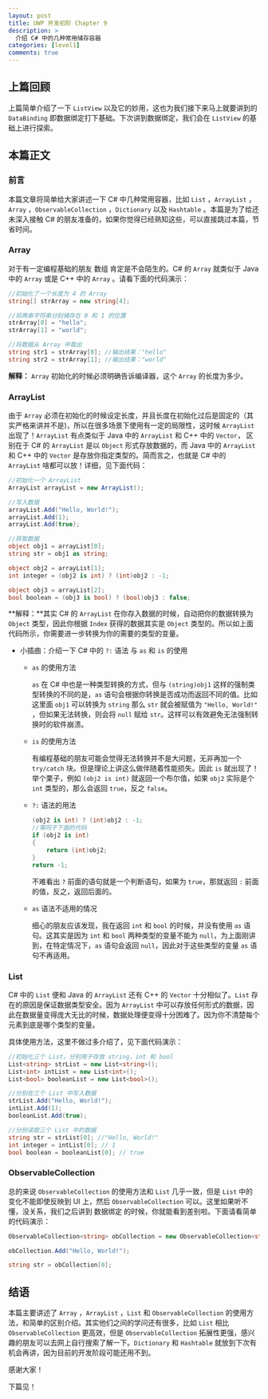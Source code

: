 ```yaml
---
layout: post
title: UWP 开发初阶 Chapter 9
description: >
  介绍 C# 中的几种常用储存容器
categories: [level1]
comments: true
---
```


## 上篇回顾

上篇简单介绍了一下 `ListView` 以及它的妙用，这也为我们接下来马上就要讲到的 `DataBinding` 即数据绑定打下基础。下次讲到数据绑定，我们会在 `ListView` 的基础上进行探索。

## 本篇正文

### 前言

本篇文章将简单给大家讲述一下 C# 中几种常用容器，比如 `List` ，`ArrayList` ，`Array` ，`ObservableCollection` ，`Dictionary` 以及 `Hashtable` 。本篇是为了给还未深入接触 C# 的朋友准备的，如果你觉得已经熟知这些，可以直接跳过本篇，节省时间。



### Array

对于有一定编程基础的朋友 数组 肯定是不会陌生的。C# 的 `Array` 就类似于 Java 中的 `Array` 或是 C++ 中的 `Array` 。请看下面的代码演示：

``` c#
//初始化了一个长度为 4 的 Array
string[] strArray = new string[4];

//将两串字符串分别储存在 0 和 1 的位置
strArray[0] = "hello";
strArray[1] = "world";

//将数据从 Array 中取出
string str1 = strArray[0]; //输出结果："hello"
string str2 = strArray[1]; //输出结果："world"
```

**解释：** `Array` 初始化的时候必须明确告诉编译器，这个 `Array` 的长度为多少。



### ArrayList

由于 `Array` 必须在初始化的时候设定长度，并且长度在初始化过后是固定的（其实严格来讲并不是)，所以在很多场景下使用有一定的局限性，这时候 `ArrayList` 出现了！`ArrayList` 有点类似于 Java 中的 `ArrayList` 和 C++ 中的 `Vector`， 区别在于 C# 的 `ArrayList` 是以 `Object` 形式存放数据的，而 Java 中的 `ArrayList` 和 C++ 中的 `Vector` 是存放你指定类型的。简而言之，也就是 C# 中的 `ArrayList` 啥都可以放！详细，见下面代码：

``` c#
//初始化一个 ArrayList
ArrayList arrayList = new ArrayList();

//写入数据
arrayList.Add("Hello, World!");
arrayList.Add(1);
arrayList.Add(true);

//获取数据
object obj1 = arrayList[0];
string str = obj1 as string;

object obj2 = arrayList[1];
int integer = (obj2 is int) ? (int)obj2 : -1;

object obj3 = arrayList[2];
bool boolean = (obj3 is bool) ? (bool)obj3 : false;
```

**解释：**其实 C# 的 `ArrayList` 在你存入数据的时候，自动把你的数据转换为 `Object` 类型，因此你根据 `Index` 获得的数据其实是 `Object` 类型的。所以如上面代码所示，你需要进一步转换为你的需要的类型的变量。

* 小插曲：介绍一下 C# 中的 `?:` 语法 与 `as` 和 `is` 的使用

  * `as` 的使用方法

    `as` 在 C# 中也是一种类型转换的方式，但与 `(string)obj1` 这样的强制类型转换的不同的是，`as` 语句会根据你转换是否成功而返回不同的值。比如这里面 `obj1` 可以转换为 `string` 那么 `str` 就会被赋值为 `"Hello, World!"` ，但如果无法转换，则会将 `null` 赋给 `str`。这样可以有效避免无法强制转换时的软件崩溃。

  * `is` 的使用方法

    有编程基础的朋友可能会觉得无法转换并不是大问题，无非再加一个 `try/catch` 块。但是理论上讲这么做伴随着性能损失。因此 `is` 就出现了！举个栗子，例如 `(obj2 is int)` 就返回一个布尔值，如果 `obj2` 实际是个 `int` 类型的，那么会返回 `true`，反之 `false`。

  * `?:` 语法的用法

    ``` c#
    (obj2 is int) ? (int)obj2 : -1;
    //等同于下面的代码
    if (obj2 is int)
    {
        return (int)obj2;
    }
    return -1;
    ```

    不难看出 `?` 前面的语句就是一个判断语句，如果为 `true`，那就返回 `:` 前面的值，反之，返回后面的。

  * `as` 语法不适用的情况

    细心的朋友应该发现，我在返回 `int` 和 `bool` 的时候，并没有使用 `as` 语句。这其实是因为 `int` 和 `bool` 两种类型的变量不能为 `null`，为上面刚讲到，在特定情况下，`as` 语句会返回 `null`，因此对于这些类型的变量 `as` 语句不再适用。



### List

C# 中的 `List` 便和 Java 的 `ArrayList` 还有 C++ 的 `Vector` 十分相似了。`List` 存在的原因是保证数据类型安全。因为 `ArrayList` 中可以存放任何形式的数据，因此在数据量变得庞大无比的时候，数据处理便变得十分困难了。因为你不清楚每个元素到底是哪个类型的变量。

具体使用方法，这里不做过多介绍了，见下面代码演示：

``` c#
//初始化三个 List，分别用于存放 string，int 和 bool
List<string> strList = new List<string>();
List<int> intList = new List<int>();
List<bool> booleanList = new List<bool>();

//分别在三个 List 中写入数据
strList.Add("Hello, World!");
intList.Add(1);
booleanList.Add(true);

//分别读取三个 List 中的数据
string str = strList[0]; //"Hello, World!"
int integer = intList[0]; // 1
bool boolean = booleanList[0]; // true
```



### ObservableCollection

总的来说 `ObservableCollection` 的使用方法和 `List` 几乎一致，但是 `List` 中的变化不能即使反映到 UI 上，然后 `ObservableCollection` 可以。这里如果听不懂，没关系，我们之后讲到 数据绑定 的时候，你就能看到差别啦。下面请看简单的代码演示：

``` c#
ObservableCollection<string> obCollection = new ObservableCollection<string>();

obCollection.Add("Hello, World!");

string str = obCollection[0];
```





## 结语

本篇主要讲述了 `Array` ，`ArrayList` ，`List` 和 `ObservableCollection` 的使用方法，和简单的区别介绍。其实他们之间的学问还有很多，比如 `List` 相比 `ObservableCollection` 更高效，但是 `ObservableCollection` 拓展性更强，感兴趣的朋友可以去网上自行搜索了解一下。`Dictionary` 和 `Hashtable` 就放到下次有机会再讲，因为目前的开发阶段可能还用不到。



感谢大家！



下篇见！
